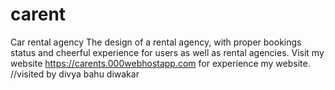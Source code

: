 # carent
Car rental agency
The design of a rental agency, with proper bookings status and cheerful experience for users as well as rental agencies.
Visit my website https://carents.000webhostapp.com for experience my website.
//visited by divya bahu diwakar